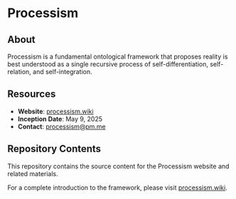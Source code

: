 # Processism

## About

Processism is a fundamental ontological framework that proposes reality is best understood as a single recursive process of self-differentiation, self-relation, and self-integration.

## Resources

- **Website**: [processism.wiki](https://processism.wiki)
- **Inception Date**: May 9, 2025
- **Contact**: processism@pm.me

## Repository Contents

This repository contains the source content for the Processism website and related materials.

For a complete introduction to the framework, please visit [processism.wiki](https://processism.wiki).
